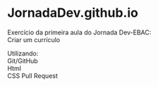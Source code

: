 # JornadaDev.github.io
Exercício da primeira aula do Jornada Dev-EBAC:  
Criar um currículo

Utilizando:  
Git/GitHub  
Html  
CSS
Pull Request

